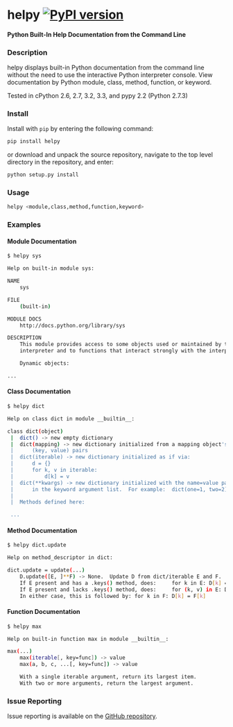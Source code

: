 helpy   [![PyPI version](https://badge.fury.io/py/helpy.png)](https://pypi.python.org/pypi/helpy)
=======

#### Python Built-In Help Documentation from the Command Line

### Description

helpy displays built-in Python documentation from the command line without the need to use the interactive Python interpreter console. View documentation by Python module, class, method, function, or keyword.

Tested in cPython 2.6, 2.7, 3.2, 3.3, and pypy 2.2 (Python 2.7.3)

### Install

Install with `pip` by entering the following command:

``` bash
pip install helpy
```

or download and unpack the source repository, navigate to the top level directory in the repository, and enter:

``` bash
python setup.py install
```

### Usage

``` bash
helpy <module,class,method,function,keyword>
```

### Examples

#### Module Documentation

``` bash
$ helpy sys

Help on built-in module sys:

NAME
    sys

FILE
    (built-in)

MODULE DOCS
    http://docs.python.org/library/sys

DESCRIPTION
    This module provides access to some objects used or maintained by the
    interpreter and to functions that interact strongly with the interpreter.

    Dynamic objects:

...
```

#### Class Documentation

``` bash
$ helpy dict

Help on class dict in module __builtin__:

class dict(object)
 |  dict() -> new empty dictionary
 |  dict(mapping) -> new dictionary initialized from a mapping object's
 |      (key, value) pairs
 |  dict(iterable) -> new dictionary initialized as if via:
 |      d = {}
 |      for k, v in iterable:
 |          d[k] = v
 |  dict(**kwargs) -> new dictionary initialized with the name=value pairs
 |      in the keyword argument list.  For example:  dict(one=1, two=2)
 |
 |  Methods defined here:

 ...
```

#### Method Documentation

``` bash
$ helpy dict.update

Help on method_descriptor in dict:

dict.update = update(...)
    D.update([E, ]**F) -> None.  Update D from dict/iterable E and F.
    If E present and has a .keys() method, does:     for k in E: D[k] = E[k]
    If E present and lacks .keys() method, does:     for (k, v) in E: D[k] = v
    In either case, this is followed by: for k in F: D[k] = F[k]
```

#### Function Documentation

``` bash
$ helpy max

Help on built-in function max in module __builtin__:

max(...)
    max(iterable[, key=func]) -> value
    max(a, b, c, ...[, key=func]) -> value

    With a single iterable argument, return its largest item.
    With two or more arguments, return the largest argument.
```

### Issue Reporting

Issue reporting is available on the [GitHub repository](https://github.com/chrissimpkins/helpy/issues).
